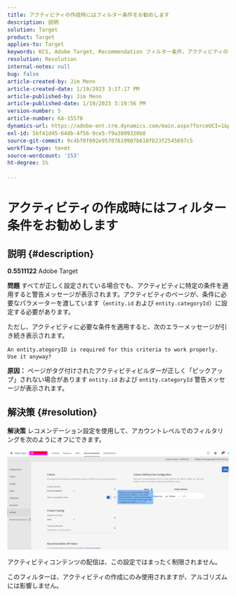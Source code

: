 ```yaml
---
title: アクティビティの作成時にはフィルター条件をお勧めします
description: 説明
solution: Target
product: Target
applies-to: Target
keywords: KCS, Adobe Target, Recommendation フィルター条件，アクティビティの作成，アクティビティ URL, エンティティ，categoryID, entity.id, entity.categoryId
resolution: Resolution
internal-notes: null
bug: false
article-created-by: Jim Menn
article-created-date: 1/19/2023 3:17:17 PM
article-published-by: Jim Menn
article-published-date: 1/19/2023 3:19:56 PM
version-number: 5
article-number: KA-15578
dynamics-url: https://adobe-ent.crm.dynamics.com/main.aspx?forceUCI=1&pagetype=entityrecord&etn=knowledgearticle&id=80240b57-0c98-ed11-aad1-6045bd0065f9
exl-id: 5bf41d45-64db-4f56-9ce5-f9a3809320b8
source-git-commit: 9c4bf8f092e95707619907b610fb23f2545697c5
workflow-type: tm+mt
source-wordcount: '153'
ht-degree: 1%

---
```


# アクティビティの作成時にはフィルター条件をお勧めします

## 説明 {#description}


<b>0.5511122</b>
Adobe Target

<b>問題</b>
すべてが正しく設定されている場合でも、アクティビティに特定の条件を適用すると警告メッセージが表示されます。アクティビティのページが、条件に必要なパラメーターを渡しています（`entity.id` および `entity.categoryId`）に設定する必要があります。

ただし、アクティビティに必要な条件を適用すると、次のエラーメッセージが引き続き表示されます。


```
An entity.ategoryID is required for this criteria to work properly. Use it anyway?
```


<b>原因：</b>
ページがタグ付けされたアクティビティビルダーが正しく「ピックアップ」されない場合があります `entity.id` および `entity.categoryId` 警告メッセージが表示されます。




## 解決策 {#resolution}


<b>解決策</b>
レコメンデーション設定を使用して、アカウントレベルでのフィルタリングを次のようにオフにできます。

![](assets/39ed0575-0c98-ed11-aad1-6045bd0065f9.png)













アクティビティコンテンツの配信は、この設定ではまったく制限されません。

このフィルターは、アクティビティの作成にのみ使用されますが、アルゴリズムには影響しません。
